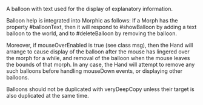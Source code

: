 A balloon with text used for the display of explanatory information.

Balloon help is integrated into Morphic as follows:
If a Morph has the property #balloonText, then it will respond to #showBalloon by adding a text balloon to the world, and to #deleteBalloon by removing the balloon.

Moreover, if mouseOverEnabled is true (see class msg), then the Hand will arrange to cause display of the balloon after the mouse has lingered over the morph for a while, and removal of the balloon when the mouse leaves the bounds of that morph.  In any case, the Hand will attempt to remove any such balloons before handling mouseDown events, or displaying other balloons.

Balloons should not be duplicated with veryDeepCopy unless their target is also duplicated at the same time.